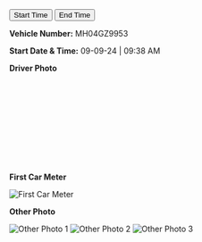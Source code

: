 <!DOCTYPE html>
<html lang="en">
<head>
  <meta charset="UTF-8">
  <meta name="viewport" content="width=device-width, initial-scale=1.0">
  <title>Vehicle Details</title>
  <link href="https://cdn.jsdelivr.net/npm/bootstrap@5.3.0/dist/css/bootstrap.min.css" rel="stylesheet">
</head>
<body>
  <div class="container mt-5">
    <div class="card">
      <div class="card-header bg-success text-white">
        <div class="d-flex justify-content-between">
          <button class="btn btn-light">Start Time</button>
          <button class="btn btn-light">End Time</button>
        </div>
      </div>
      <div class="card-body">
        <div class="row">
          <div class="col-md-6">
            <p><strong>Vehicle Number:</strong> MH04GZ9953</p>
            <p><strong>Start Date & Time:</strong> 09-09-24 | 09:38 AM</p>
          </div>
        </div>
        <div class="row mt-3">
          <div class="col-md-4">
            <p><strong>Driver Photo</strong></p>
            <div class="border bg-light" style="height: 150px; width: 100%;"></div>
          </div>
          <div class="col-md-4">
            <p><strong>First Car Meter</strong></p>
            <img src="meter_photo.jpg" alt="First Car Meter" class="img-fluid">
          </div>
          <div class="col-md-4">
            <p><strong>Other Photo</strong></p>
            <div class="d-flex">
              <img src="other_photo1.jpg" alt="Other Photo 1" class="img-fluid me-2">
              <img src="other_photo2.jpg" alt="Other Photo 2" class="img-fluid me-2">
              <img src="other_photo3.jpg" alt="Other Photo 3" class="img-fluid">
            </div>
          </div>
        </div>
      </div>
    </div>
  </div>

  <script src="https://cdn.jsdelivr.net/npm/bootstrap@5.3.0/dist/js/bootstrap.bundle.min.js"></script>
</body>
</html>